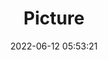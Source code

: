 ---
weight: 1
images:
- /images/edited/15.jpeg
title: Picture
date: 2022-06-12 05:53:21
tags: [luminar neo,work]
---